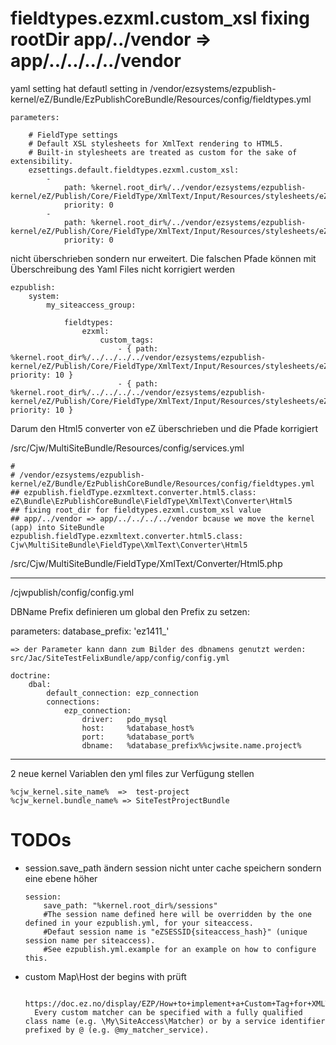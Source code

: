 


fieldtypes.ezxml.custom_xsl fixing rootDir  app/../vendor => app/../../../../vendor
===================================================================================


yaml setting hat defautl setting in
/vendor/ezsystems/ezpublish-kernel/eZ/Bundle/EzPublishCoreBundle/Resources/config/fieldtypes.yml

    parameters:

        # FieldType settings
        # Default XSL stylesheets for XmlText rendering to HTML5.
        # Built-in stylesheets are treated as custom for the sake of extensibility.
        ezsettings.default.fieldtypes.ezxml.custom_xsl:
            -
                path: %kernel.root_dir%/../vendor/ezsystems/ezpublish-kernel/eZ/Publish/Core/FieldType/XmlText/Input/Resources/stylesheets/eZXml2Html5_core.xsl
                priority: 0
            -
                path: %kernel.root_dir%/../vendor/ezsystems/ezpublish-kernel/eZ/Publish/Core/FieldType/XmlText/Input/Resources/stylesheets/eZXml2Html5_custom.xsl
                priority: 0

nicht überschrieben sondern nur erweitert. Die falschen Pfade können mit Überschreibung des Yaml Files nicht korrigiert werden

    ezpublish:
        system:
            my_siteaccess_group:

                fieldtypes:
                    ezxml:
                        custom_tags:
                            - { path: %kernel.root_dir%/../../../../vendor/ezsystems/ezpublish-kernel/eZ/Publish/Core/FieldType/XmlText/Input/Resources/stylesheets/eZXml2Html5_core.xsl, priority: 10 }
                            - { path: %kernel.root_dir%/../../../../vendor/ezsystems/ezpublish-kernel/eZ/Publish/Core/FieldType/XmlText/Input/Resources/stylesheets/eZXml2Html5_custom.xsl, priority: 10 }


Darum den Html5 converter von eZ überschrieben und die Pfade korrigiert


/src/Cjw/MultiSiteBundle/Resources/config/services.yml

    #
    # /vendor/ezsystems/ezpublish-kernel/eZ/Bundle/EzPublishCoreBundle/Resources/config/fieldtypes.yml
    ## ezpublish.fieldType.ezxmltext.converter.html5.class: eZ\Bundle\EzPublishCoreBundle\FieldType\XmlText\Converter\Html5
    ## fixing root_dir for fieldtypes.ezxml.custom_xsl value
    ## app/../vendor => app/../../../../vendor bcause we move the kernel (app) into SiteBundle
    ezpublish.fieldType.ezxmltext.converter.html5.class: Cjw\MultiSiteBundle\FieldType\XmlText\Converter\Html5

/src/Cjw/MultiSiteBundle/FieldType/XmlText/Converter/Html5.php

---------

/cjwpublish/config/config.yml

DBName Prefix definieren um global den Prefix zu setzen:

parameters:
    database_prefix: 'ez1411_'


    => der Parameter kann dann zum Bilder des dbnamens genutzt werden:
    src/Jac/SiteTestFelixBundle/app/config/config.yml
    
    doctrine:
        dbal:
            default_connection: ezp_connection
            connections:
                ezp_connection:
                    driver:   pdo_mysql
                    host:     %database_host%
                    port:     %database_port%
                    dbname:   %database_prefix%%cjwsite.name.project%

---------

2 neue kernel Variablen den yml files zur Verfügung stellen
    
    %cjw_kernel.site_name%  =>  test-project
    %cjw_kernel.bundle_name% => SiteTestProjectBundle


TODOs
=====

- session.save_path  ändern session nicht unter cache speichern sondern eine ebene höher


      session:
          save_path: "%kernel.root_dir%/sessions"
          #The session name defined here will be overridden by the one defined in your ezpublish.yml, for your siteaccess.
          #Defaut session name is "eZSESSID{siteaccess_hash}" (unique session name per siteaccess).
          #See ezpublish.yml.example for an example on how to configure this.


- custom Map\Host der begins with prüft

        https://doc.ez.no/display/EZP/How+to+implement+a+Custom+Tag+for+XMLText+FieldType
        Every custom matcher can be specified with a fully qualified class name (e.g. \My\SiteAccess\Matcher) or by a service identifier prefixed by @ (e.g. @my_matcher_service).